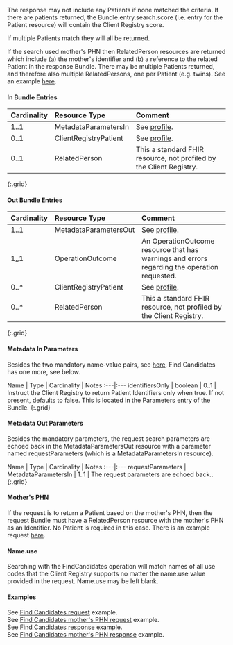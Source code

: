 
The response may not include any Patients if none matched the criteria.  If there are patients returned, the Bundle.entry.search.score (i.e. entry for the Patient resource) will contain the Client Registry score.

If multiple Patients match they will all be returned.

If the search used mother's PHN then RelatedPerson resources are returned which include (a) the mother's identifier and (b) a reference to the related Patient in the response Bundle.  There may be multiple Patients returned, and therefore also multiple RelatedPersons, one per Patient (e.g. twins).  See an example [here](Bundle-Bundle-FindCandidates-Response-MomsPHN-Example.html).

#### In Bundle Entries

Cardinality | Resource Type | Comment
:---|:---|:---
1..1 | MetadataParametersIn | See [profile](StructureDefinition-bc-metadata-parameters-in.html).
0..1 | ClientRegistryPatient | See [profile](StructureDefinition-bc-patient.html).
0..1 | RelatedPerson | This a standard FHIR resource, not profiled by the Client Registry.
{:.grid}

#### Out Bundle Entries

Cardinality | Resource Type | Comment
:---|:---|:---
1..1 | MetadataParametersOut | See [profile](StructureDefinition-bc-metadata-parameters-out.html).
1,,1 | OperationOutcome | An OperationOutcome resource that has warnings and errors regarding the operation requested.
0..* | ClientRegistryPatient | See [profile](StructureDefinition-bc-patient.html).
0..* | RelatedPerson | This a standard FHIR resource, not profiled by the Client Registry.
{:.grid}

#### Metadata In Parameters

Besides the two mandatory name-value pairs, see [here](StructureDefinition-bc-metadata-parameters-in.html), Find Candidates has one more, see below.

Name | Type | Cardinality | Notes
:---|:---
identifiersOnly | boolean | 0..1 | Instruct the Client Registry to return Patient Identifiers only when true. If not present, defaults to false. This is located in the Parameters entry of the Bundle.
{:.grid}

#### Metadata Out Parameters

Besides the mandatory parameters, the request search parameters are echoed back in the MetadataParametersOut resource with a parameter named requestParameters (which is a MetadataParametersIn resource).

Name | Type | Cardinality | Notes
:---|:---
requestParameters | MetadataParametersIn | 1..1 | The request parameters are echoed back..
{:.grid}

#### Mother's PHN

If the request is to return a Patient based on the mother's PHN, then the request Bundle must have a RelatedPerson resource with the mother's PHN as an Identifier.  No Patient is required in this case.  There is an example request [here](Bundle-FindNewbornByMumsPHN-Request.html).

#### Name.use

Searching with the FindCandidates operation will match names of all use codes that the Client Registry supports no matter the name.use value provided in the request.  Name.use may be left blank.

#### Examples

See [Find Candidates request](Bundle-FindCandidates-Request.html) example.  
See [Find Candidates mother's PHN request](Bundle-FindNewbornByMumsPHN-Request.html) example.  
See [Find Candidates response](Bundle-FindCandidates-Response.html) example.  
See [Find Candidates mother's PHN response](Bundle-FindNewbornByMumsPHN-Response.html) example.  

